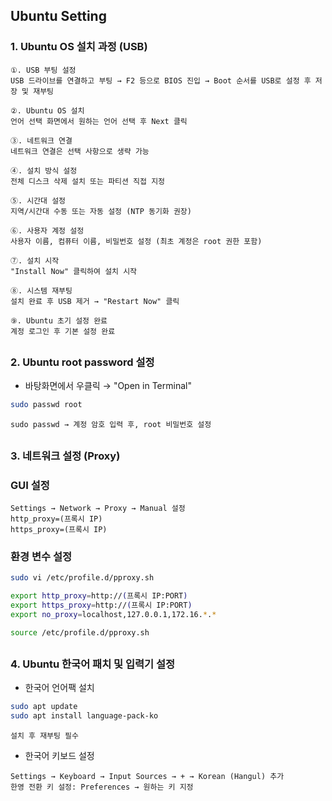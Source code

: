 ## Ubuntu Setting 

### 1. Ubuntu OS 설치 과정 (USB)

```text
①. USB 부팅 설정
USB 드라이브를 연결하고 부팅 → F2 등으로 BIOS 진입 → Boot 순서를 USB로 설정 후 저장 및 재부팅

②. Ubuntu OS 설치
언어 선택 화면에서 원하는 언어 선택 후 Next 클릭

③. 네트워크 연결
네트워크 연결은 선택 사항으로 생략 가능

④. 설치 방식 설정
전체 디스크 삭제 설치 또는 파티션 직접 지정

⑤. 시간대 설정
지역/시간대 수동 또는 자동 설정 (NTP 동기화 권장)

⑥. 사용자 계정 설정
사용자 이름, 컴퓨터 이름, 비밀번호 설정 (최초 계정은 root 권한 포함)

⑦. 설치 시작
"Install Now" 클릭하여 설치 시작

⑧. 시스템 재부팅
설치 완료 후 USB 제거 → "Restart Now" 클릭

⑨. Ubuntu 초기 설정 완료
계정 로그인 후 기본 설정 완료
```
##


### 2. Ubuntu root password 설정

* 바탕화면에서 우클릭 → "Open in Terminal"

```bash
sudo passwd root
```

```text
sudo passwd → 계정 암호 입력 후, root 비밀번호 설정
```
##


### 3. 네트워크 설정 (Proxy)

### GUI 설정

```text
Settings → Network → Proxy → Manual 설정
http_proxy=(프록시 IP)
https_proxy=(프록시 IP)
```

### 환경 변수 설정

```bash
sudo vi /etc/profile.d/pproxy.sh
```

```bash
export http_proxy=http://(프록시 IP:PORT)
export https_proxy=http://(프록시 IP:PORT)
export no_proxy=localhost,127.0.0.1,172.16.*.*
```

```bash
source /etc/profile.d/pproxy.sh
```
##


### 4. Ubuntu 한국어 패치 및 입력기 설정

* 한국어 언어팩 설치

```bash
sudo apt update
sudo apt install language-pack-ko
```

```text
설치 후 재부팅 필수
```

* 한국어 키보드 설정

```text
Settings → Keyboard → Input Sources → + → Korean (Hangul) 추가
한영 전환 키 설정: Preferences → 원하는 키 지정
```
